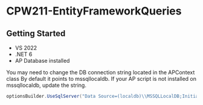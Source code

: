# CPW211-EntityFrameworkQueries

## Getting Started
- VS 2022
- .NET 6
- AP Database installed

You may need to change the DB connection string located in the APContext class
By default it points to mssqllocaldb. If your AP script is not installed on mssqllocaldb, update the string.
```csharp
optionsBuilder.UseSqlServer("Data Source=(localdb)\\MSSQLLocalDB;Initial Catalog=AP");
```
